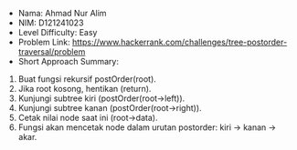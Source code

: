 - Nama: Ahmad Nur Alim
- NIM: D121241023
- Level Difficulty: Easy
- Problem Link: https://www.hackerrank.com/challenges/tree-postorder-traversal/problem
- Short Approach Summary: 
1. Buat fungsi rekursif postOrder(root).
2. Jika root kosong, hentikan (return).
3. Kunjungi subtree kiri (postOrder(root->left)).
4. Kunjungi subtree kanan (postOrder(root->right)).
5. Cetak nilai node saat ini (root->data).
6. Fungsi akan mencetak node dalam urutan postorder: kiri → kanan → akar.
